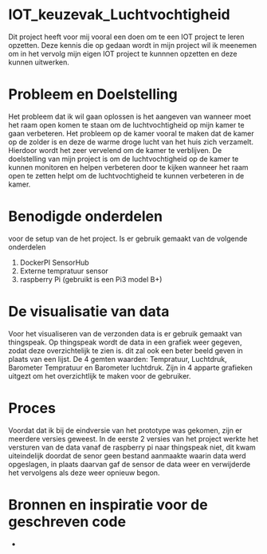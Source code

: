 # IOT_keuzevak_Luchtvochtigheid
Dit project heeft voor mij vooral een doen om te een IOT project te leren opzetten. Deze kennis die op gedaan wordt in mijn project wil ik meenemen om in het vervolg mijn eigen IOT project te kunnnen opzetten en deze kunnen uitwerken.

# Probleem en Doelstelling
Het probleem dat ik wil gaan oplossen is het aangeven van wanneer moet het raam open komen te staan om de luchtvochtigheid op mijn kamer te gaan verbeteren. Het probleem op de kamer vooral te maken dat de kamer op de zolder is en deze de warme droge lucht van het huis zich verzamelt. Hierdoor wordt het zeer vervelend om de kamer te verblijven. De doelstelling van mijn project is om de luchtvochtigheid op de kamer te kunnen monitoren en helpen verbeteren door te kijken wanneer het raam open te zetten helpt om de luchtvochtigheid te kunnen verbeteren in de kamer.

# Benodigde onderdelen
voor de setup van de het project. Is er gebruik gemaakt van de volgende onderdelen
  1. DockerPI SensorHub
  2. Externe tempratuur sensor
  3. raspberry Pi (gebruikt is een Pi3 model B+)

# De visualisatie van data
Voor het visualiseren van de verzonden data is er gebruik gemaakt van thingspeak. Op thingspeak wordt de data in een grafiek weer gegeven, zodat deze overzichtelijk te zien is. dit zal ook een beter beeld geven in plaats van een lijst. De 4 gemten waarden: Tempratuur, Luchtdruk, Barometer Tempratuur en Barometer luchtdruk. Zijn in 4 apparte grafieken uitgezt om het overzichtlijk te maken voor de gebruiker.

# Proces
Voordat dat ik bij de eindversie van het prototype was gekomen, zijn er meerdere versies geweest. In de eerste 2 versies van het project werkte het versturen van de data vanaf de raspberry pi naar thingspeak niet, dit kwam uiteindelijk doordat de senor geen bestand aanmaakte waarin data werd opgeslagen, in plaats daarvan gaf de sensor de data weer en verwijderde het vervolgens als deze weer opnieuw begon. 

# Bronnen en inspiratie voor de geschreven code
- 
